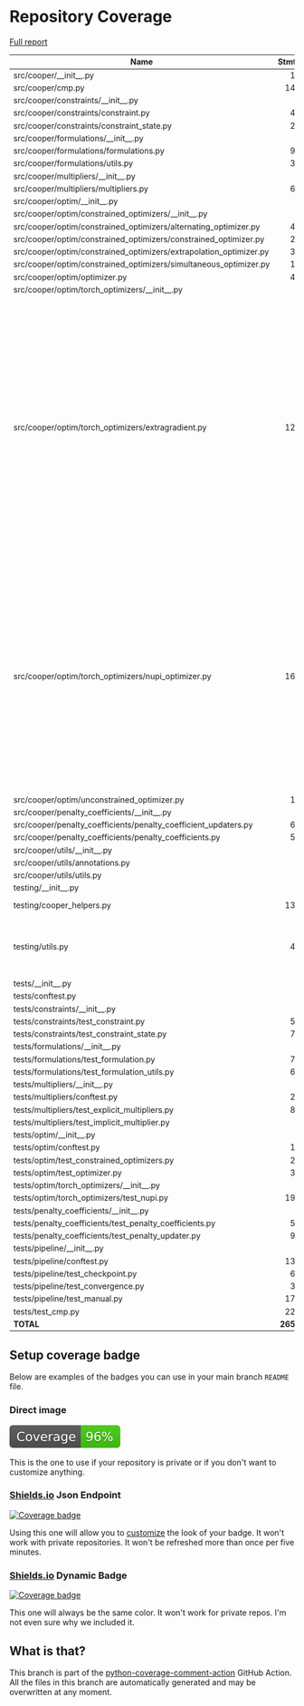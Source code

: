 # Repository Coverage

[Full report](https://htmlpreview.github.io/?https://github.com/cooper-org/cooper/blob/python-coverage-comment-action-data/htmlcov/index.html)

| Name                                                                 |    Stmts |     Miss |   Cover |   Missing |
|--------------------------------------------------------------------- | -------: | -------: | ------: | --------: |
| src/cooper/\_\_init\_\_.py                                           |       12 |        4 |     67% |     13-18 |
| src/cooper/cmp.py                                                    |      145 |        0 |    100% |           |
| src/cooper/constraints/\_\_init\_\_.py                               |        2 |        0 |    100% |           |
| src/cooper/constraints/constraint.py                                 |       41 |        1 |     98% |        55 |
| src/cooper/constraints/constraint\_state.py                          |       29 |        0 |    100% |           |
| src/cooper/formulations/\_\_init\_\_.py                              |        1 |        0 |    100% |           |
| src/cooper/formulations/formulations.py                              |       90 |        2 |     98% |    52, 54 |
| src/cooper/formulations/utils.py                                     |       31 |        1 |     97% |       161 |
| src/cooper/multipliers/\_\_init\_\_.py                               |        1 |        0 |    100% |           |
| src/cooper/multipliers/multipliers.py                                |       63 |        1 |     98% |       186 |
| src/cooper/optim/\_\_init\_\_.py                                     |        4 |        0 |    100% |           |
| src/cooper/optim/constrained\_optimizers/\_\_init\_\_.py             |        5 |        0 |    100% |           |
| src/cooper/optim/constrained\_optimizers/alternating\_optimizer.py   |       40 |        1 |     98% |       217 |
| src/cooper/optim/constrained\_optimizers/constrained\_optimizer.py   |       29 |        0 |    100% |           |
| src/cooper/optim/constrained\_optimizers/extrapolation\_optimizer.py |       38 |        1 |     97% |       168 |
| src/cooper/optim/constrained\_optimizers/simultaneous\_optimizer.py  |       16 |        1 |     94% |        52 |
| src/cooper/optim/optimizer.py                                        |       49 |        0 |    100% |           |
| src/cooper/optim/torch\_optimizers/\_\_init\_\_.py                   |        2 |        0 |    100% |           |
| src/cooper/optim/torch\_optimizers/extragradient.py                  |      123 |       36 |     71% |82, 93, 97-98, 106, 167, 169, 171, 182, 186-188, 198, 203, 205-212, 247, 249, 251, 253, 265-267, 271, 274, 276, 290, 294, 300, 307-309 |
| src/cooper/optim/torch\_optimizers/nupi\_optimizer.py                |      160 |       28 |     82% |131, 133, 135, 138, 146, 148, 150, 152, 189-190, 195, 212-219, 252, 281, 309-310, 343-344, 352, 362, 386, 417-418 |
| src/cooper/optim/unconstrained\_optimizer.py                         |       14 |        1 |     93% |        37 |
| src/cooper/penalty\_coefficients/\_\_init\_\_.py                     |        2 |        0 |    100% |           |
| src/cooper/penalty\_coefficients/penalty\_coefficient\_updaters.py   |       62 |        1 |     98% |        45 |
| src/cooper/penalty\_coefficients/penalty\_coefficients.py            |       54 |        0 |    100% |           |
| src/cooper/utils/\_\_init\_\_.py                                     |        2 |        0 |    100% |           |
| src/cooper/utils/annotations.py                                      |        8 |        0 |    100% |           |
| src/cooper/utils/utils.py                                            |        7 |        0 |    100% |           |
| testing/\_\_init\_\_.py                                              |        2 |        0 |    100% |           |
| testing/cooper\_helpers.py                                           |      137 |        2 |     99% |  264, 295 |
| testing/utils.py                                                     |       45 |       12 |     73% |33, 38, 49, 52, 55, 58-60, 64, 67, 71, 74 |
| tests/\_\_init\_\_.py                                                |        0 |        0 |    100% |           |
| tests/conftest.py                                                    |        7 |        0 |    100% |           |
| tests/constraints/\_\_init\_\_.py                                    |        0 |        0 |    100% |           |
| tests/constraints/test\_constraint.py                                |       58 |        0 |    100% |           |
| tests/constraints/test\_constraint\_state.py                         |       75 |        0 |    100% |           |
| tests/formulations/\_\_init\_\_.py                                   |        0 |        0 |    100% |           |
| tests/formulations/test\_formulation.py                              |       72 |        0 |    100% |           |
| tests/formulations/test\_formulation\_utils.py                       |       65 |        0 |    100% |           |
| tests/multipliers/\_\_init\_\_.py                                    |        0 |        0 |    100% |           |
| tests/multipliers/conftest.py                                        |       26 |        0 |    100% |           |
| tests/multipliers/test\_explicit\_multipliers.py                     |       87 |        0 |    100% |           |
| tests/multipliers/test\_implicit\_multiplier.py                      |        7 |        0 |    100% |           |
| tests/optim/\_\_init\_\_.py                                          |        0 |        0 |    100% |           |
| tests/optim/conftest.py                                              |       14 |        0 |    100% |           |
| tests/optim/test\_constrained\_optimizers.py                         |       28 |        0 |    100% |           |
| tests/optim/test\_optimizer.py                                       |       37 |        0 |    100% |           |
| tests/optim/torch\_optimizers/\_\_init\_\_.py                        |        0 |        0 |    100% |           |
| tests/optim/torch\_optimizers/test\_nupi.py                          |      193 |        1 |     99% |        37 |
| tests/penalty\_coefficients/\_\_init\_\_.py                          |        0 |        0 |    100% |           |
| tests/penalty\_coefficients/test\_penalty\_coefficients.py           |       52 |        0 |    100% |           |
| tests/penalty\_coefficients/test\_penalty\_updater.py                |       94 |        0 |    100% |           |
| tests/pipeline/\_\_init\_\_.py                                       |        0 |        0 |    100% |           |
| tests/pipeline/conftest.py                                           |      132 |        1 |     99% |        40 |
| tests/pipeline/test\_checkpoint.py                                   |       68 |        0 |    100% |           |
| tests/pipeline/test\_convergence.py                                  |       34 |        0 |    100% |           |
| tests/pipeline/test\_manual.py                                       |      170 |        1 |     99% |       296 |
| tests/test\_cmp.py                                                   |      225 |        1 |     99% |        65 |
|                                                            **TOTAL** | **2658** |   **96** | **96%** |           |


## Setup coverage badge

Below are examples of the badges you can use in your main branch `README` file.

### Direct image

[![Coverage badge](https://raw.githubusercontent.com/cooper-org/cooper/python-coverage-comment-action-data/badge.svg)](https://htmlpreview.github.io/?https://github.com/cooper-org/cooper/blob/python-coverage-comment-action-data/htmlcov/index.html)

This is the one to use if your repository is private or if you don't want to customize anything.

### [Shields.io](https://shields.io) Json Endpoint

[![Coverage badge](https://img.shields.io/endpoint?url=https://raw.githubusercontent.com/cooper-org/cooper/python-coverage-comment-action-data/endpoint.json)](https://htmlpreview.github.io/?https://github.com/cooper-org/cooper/blob/python-coverage-comment-action-data/htmlcov/index.html)

Using this one will allow you to [customize](https://shields.io/endpoint) the look of your badge.
It won't work with private repositories. It won't be refreshed more than once per five minutes.

### [Shields.io](https://shields.io) Dynamic Badge

[![Coverage badge](https://img.shields.io/badge/dynamic/json?color=brightgreen&label=coverage&query=%24.message&url=https%3A%2F%2Fraw.githubusercontent.com%2Fcooper-org%2Fcooper%2Fpython-coverage-comment-action-data%2Fendpoint.json)](https://htmlpreview.github.io/?https://github.com/cooper-org/cooper/blob/python-coverage-comment-action-data/htmlcov/index.html)

This one will always be the same color. It won't work for private repos. I'm not even sure why we included it.

## What is that?

This branch is part of the
[python-coverage-comment-action](https://github.com/marketplace/actions/python-coverage-comment)
GitHub Action. All the files in this branch are automatically generated and may be
overwritten at any moment.